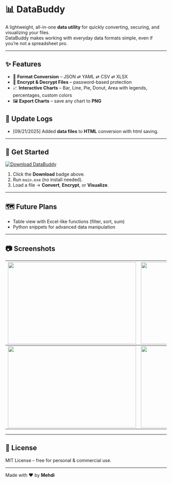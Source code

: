 # 📊 DataBuddy

A lightweight, all-in-one **data utility** for quickly converting, securing, and visualizing your files.  
DataBuddy makes working with everyday data formats simple, even if you’re not a spreadsheet pro.

---

## ✨ Features

- 🔄 **Format Conversion** – JSON ⇄ YAML ⇄ CSV ⇄ XLSX  
- 🔐 **Encrypt & Decrypt Files** – password-based protection  
- 📈 **Interactive Charts** – Bar, Line, Pie, Donut, Area with legends, percentages, custom colors  
- 🖼 **Export Charts** – save any chart to **PNG**

## 🔔 Update Logs

- [09/21/2025] Added **data files** to **HTML** conversion with html saving.

---

## 🚀 Get Started

[![Download DataBuddy](https://img.shields.io/badge/⬇_Download-Now-blue?style=for-the-badge)](https://github.com/Exoo25/databuddy-gui/releases/download/v1.1/main.exe)

1. Click the **Download** badge above.
2. Run `main.exe` (no install needed).
3. Load a file → **Convert**, **Encrypt**, or **Visualize**.

---

## 🗺 Future Plans
- Table view with Excel-like functions (filter, sort, sum)  
- Python snippets for advanced data manipulation

---

## 📷 Screenshots
| <img src="https://github.com/user-attachments/assets/f4a4698b-a771-4610-a128-f07abfb9a445" width="400" height="255"/> | <img src="https://github.com/user-attachments/assets/e4decd18-665a-40c6-8e29-e18653ce0475" width="400" height="255"/> |
|---------------------------------|---------------------------------|
| <img src="https://github.com/user-attachments/assets/e52e8631-9e22-4c28-83af-53228672d10b" width="400" height="255"/> | <img src="https://github.com/user-attachments/assets/29464ea0-621d-4af5-aa6f-0ab1031225af" width="400" height="255"/> |





---

## 📜 License
MIT License – free for personal & commercial use.

---

Made with ❤️ by **Mehdi**
